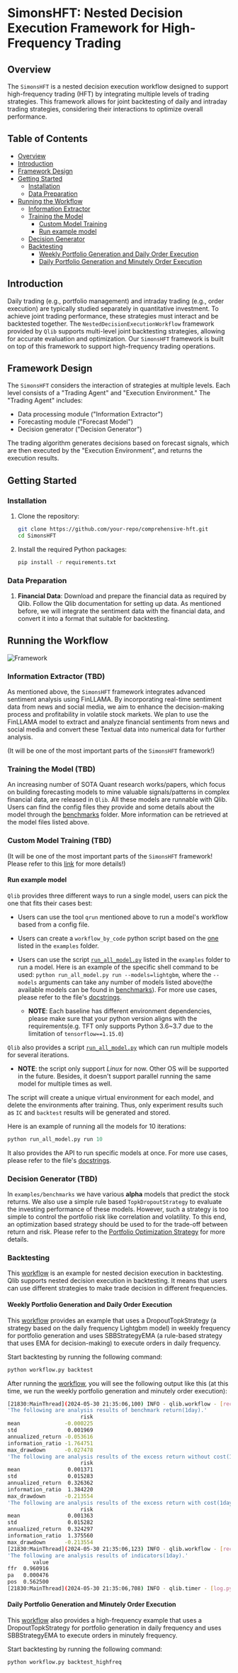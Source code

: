 # SimonsHFT: Nested Decision Execution Framework for High-Frequency Trading

## Overview

The `SimonsHFT` is a nested decision execution workflow designed to support high-frequency trading (HFT) by integrating multiple levels of trading strategies. This framework allows for joint backtesting of daily and intraday trading strategies, considering their interactions to optimize overall performance.

## Table of Contents

- [Overview](#overview)
- [Introduction](#introduction)
- [Framework Design](#framework-design)
- [Getting Started](#getting-started)
  - [Installation](#installation)
  - [Data Preparation](#data-preparation)
- [Running the Workflow](#running-the-workflow)
  - [Information Extractor](#information-extractor-tbd)
  - [Training the Model](#training-the-model-tbd)
    - [Custom Model Training](#custom-model-training-tbd)
    - [Run example model](#run-example-model)
  - [Decision Generator](#decision-generator-tbd)
  - [Backtesting](#backtesting)
    - [Weekly Portfolio Generation and Daily Order Execution](#weekly-portfolio-generation-and-daily-order-execution)
    - [Daily Portfolio Generation and Minutely Order Execution](#daily-portfolio-generation-and-minutely-order-execution)


## Introduction

Daily trading (e.g., portfolio management) and intraday trading (e.g., order execution) are typically studied separately in quantitative investment. To achieve joint trading performance, these strategies must interact and be backtested together. The `NestedDecisionExecutionWorkflow` framework provided by `Qlib` supports multi-level joint backtesting strategies, allowing for accurate evaluation and optimization. Our `SimonsHFT` framework is built on top of this framework to support high-frequency trading operations.

## Framework Design

The `SimonsHFT` considers the interaction of strategies at multiple levels. Each level consists of a "Trading Agent" and "Execution Environment." The "Trading Agent" includes:
- Data processing module ("Information Extractor")
- Forecasting module ("Forecast Model")
- Decision generator ("Decision Generator")

The trading algorithm generates decisions based on forecast signals, which are then executed by the "Execution Environment", and returns the execution results.

## Getting Started

### Installation

1. Clone the repository:

    ```bash
    git clone https://github.com/your-repo/comprehensive-hft.git
    cd SimonsHFT
    ```

2. Install the required Python packages:

    ```bash
    pip install -r requirements.txt
    ```

### Data Preparation

1. **Financial Data**: Download and prepare the financial data as required by Qlib. Follow the Qlib documentation for setting up data. As mentioned before, we will integrate the sentiment data with the financial data, and convert it into a format that suitable for backtesting. 

## Running the Workflow

![Framework](framework.svg)

### Information Extractor (TBD)

As mentioned above, the `SimonsHFT` framework integrates advanced sentiment analysis using FinLLAMA. By incorporating real-time sentiment data from news and social media, we aim to enhance the decision-making process and profitability in volatile stock markets. We plan to use the FinLLAMA model to extract and analyze financial sentiments from news and social media and convert these Textual data into numerical data for further analysis.

(It will be one of the most important parts of the `SimonsHFT` framework!)

### Training the Model (TBD)

An increasing number of SOTA Quant research works/papers, which focus on building forecasting models to mine valuable signals/patterns in complex financial data, are released in `Qlib`. All these models are runnable with Qlib. Users can find the config files they provide and some details about the model through the [benchmarks](examples/benchmarks) folder. More information can be retrieved at the model files listed above.

### Custom Model Training (TBD)
(It will be one of the most important parts of the `SimonsHFT` framework! Please refer to this [link](#https://qlib.readthedocs.io/en/latest/start/integration.html) for more details!)

#### Run example model

`Qlib` provides three different ways to run a single model, users can pick the one that fits their cases best:

- Users can use the tool `qrun` mentioned above to run a model's workflow based from a config file.

- Users can create a `workflow_by_code` python script based on the [one](examples/workflow_by_code.py) listed in the `examples` folder.

- Users can use the script [`run_all_model.py`](examples/run_all_model.py) listed in the `examples` folder to run a model. Here is an example of the specific shell command to be used: `python run_all_model.py run --models=lightgbm`, where the `--models` arguments can take any number of models listed above(the available models can be found  in [benchmarks](examples/benchmarks/)). For more use cases, please refer to the file's [docstrings](examples/run_all_model.py).
    - **NOTE**: Each baseline has different environment dependencies, please make sure that your python version aligns with the requirements(e.g. TFT only supports Python 3.6~3.7 due to the limitation of `tensorflow==1.15.0`)

`Qlib` also provides a script [`run_all_model.py`](examples/run_all_model.py) which can run multiple models for several iterations.
 
- **NOTE**: the script only support *Linux* for now. Other OS will be supported in the future. Besides, it doesn't support parallel running the same model for multiple times as well.

The script will create a unique virtual environment for each model, and delete the environments after training. Thus, only experiment results such as `IC` and `backtest` results will be generated and stored.

Here is an example of running all the models for 10 iterations:

```python
python run_all_model.py run 10
```

It also provides the API to run specific models at once. For more use cases, please refer to the file's [docstrings](examples/run_all_model.py). 

### Decision Generator (TBD)

In `examples/benchmarks` we have various **alpha** models that predict the stock returns. We also use a simple rule based `TopkDropoutStrategy` to evaluate the investing performance of these models. However, such a strategy is too simple to control the portfolio risk like correlation and volatility. To this end, an optimization based strategy should be used to for the trade-off between return and risk. Please refer to the [Portfolio Optimization Strategy](examples/portfolio/README.md) for more details.

### Backtesting

This [workflow](#workflow.py) is an example for nested decision execution in backtesting. Qlib supports nested decision execution in backtesting. It means that users can use different strategies to make trade decision in different frequencies.

#### Weekly Portfolio Generation and Daily Order Execution

This [workflow](#workflow.py) provides an example that uses a DropoutTopkStrategy (a strategy based on the daily frequency Lightgbm model) in weekly frequency for portfolio generation and uses SBBStrategyEMA (a rule-based strategy that uses EMA for decision-making) to execute orders in daily frequency. 

Start backtesting by running the following command:

```bash
python workflow.py backtest
```

After running the [workflow](#workflow.py), you will see the following output like this (at this time, we run the weekly portfolio generation and minutely order execution):

```bash
[21830:MainThread](2024-05-30 21:35:06,100) INFO - qlib.workflow - [record_temp.py:515] - Portfolio analysis record 'port_analysis_1day.pkl' has been saved as the artifact of the Experiment 1
'The following are analysis results of benchmark return(1day).'
                       risk
mean              -0.000225
std                0.001969
annualized_return -0.053616
information_ratio -1.764751
max_drawdown      -0.027478
'The following are analysis results of the excess return without cost(1day).'
                       risk
mean               0.001371
std                0.015283
annualized_return  0.326362
information_ratio  1.384220
max_drawdown      -0.213554
'The following are analysis results of the excess return with cost(1day).'
                       risk
mean               0.001363
std                0.015282
annualized_return  0.324297
information_ratio  1.375560
max_drawdown      -0.213554
[21830:MainThread](2024-05-30 21:35:06,123) INFO - qlib.workflow - [record_temp.py:540] - Indicator analysis record 'indicator_analysis_1day.pkl' has been saved as the artifact of the Experiment 1
'The following are analysis results of indicators(1day).'
        value
ffr  0.960916
pa   0.000476
pos  0.562500
[21830:MainThread](2024-05-30 21:35:06,708) INFO - qlib.timer - [log.py:127] - Time cost: 0.000s | waiting `async_log` Done
```

#### Daily Portfolio Generation and Minutely Order Execution

This [workflow](#workflow.py) also provides a high-frequency example that uses a DropoutTopkStrategy for portfolio generation in daily frequency and uses SBBStrategyEMA to execute orders in minutely frequency. 

Start backtesting by running the following command:
```bash
python workflow.py backtest_highfreq
```



